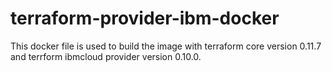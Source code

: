 # terraform-provider-ibm-docker

This docker file is used to build the image with terraform core version 0.11.7 and terrform ibmcloud provider version 0.10.0.
